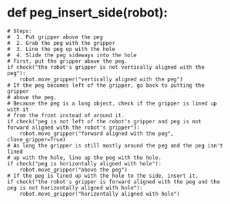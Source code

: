 

# def peg_insert_side(robot):
    # Steps:
    #  1. Put gripper above the peg
    #  2. Grab the peg with the gripper
    #  3. Line the peg up with the hole
    #  4. Slide the peg sideways into the hole
    # First, put the gripper above the peg.
    if check("the robot's gripper is not vertically aligned with the peg"):
        robot.move_gripper("vertically aligned with the peg")
    # If the peg becomes left of the gripper, go back to putting the gripper
    # above the peg.
    # Because the peg is a long object, check if the gripper is lined up with it
    # from the front instead of around it.
    if check("peg is not left of the robot's gripper and peg is not forward aligned with the robot's gripper"):
        robot.move_gripper("forward aligned with the peg", close_gripper=True)
    # As long the gripper is still mostly around the peg and the peg isn't lined
    # up with the hole, line up the peg with the hole.
    if check("peg is horizontally aligned with hole"):
        robot.move_gripper("above the peg")
    # If the peg is lined up with the hole to the side, insert it.
    if check("the robot's gripper is forward aligned with the peg and the peg is not horizontally aligned with hole"):
        robot.move_gripper("horizontally aligned with hole")